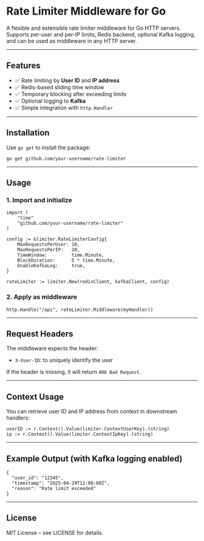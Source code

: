 # Rate Limiter Middleware for Go

A flexible and extensible rate limiter middleware for Go HTTP servers.  
Supports per-user and per-IP limits, Redis backend, optional Kafka logging, and can be used as middleware in any HTTP server.

---

## Features

- ✅ Rate limiting by **User ID** and **IP address**
- ✅ Redis-based sliding time window
- ✅ Temporary blocking after exceeding limits
- ✅ Optional logging to **Kafka**
- ✅ Simple integration with `http.Handler`

---

## Installation

Use `go get` to install the package:

```
go get github.com/your-username/rate-limiter
```
---

## Usage

### 1. Import and initialize

```
import (
    "time"
    "github.com/your-username/rate-limiter"
)

config := &limiter.RateLimiterConfig{
    MaxRequestsPerUser: 10,
    MaxRequestsPerIP:   20,
    TimeWindow:         time.Minute,
    BlockDuration:      5 * time.Minute,
    EnableKafkaLog:     true,
}

rateLimiter := limiter.New(redisClient, kafkaClient, config)
```

### 2. Apply as middleware

```
http.Handle("/api", rateLimiter.Middleware(myHandler))
```

---

## Request Headers

The middleware expects the header:

- `X-User-ID`: to uniquely identify the user

If the header is missing, it will return `400 Bad Request`.

---

## Context Usage

You can retrieve user ID and IP address from context in downstream handlers:

```
userID := r.Context().Value(limiter.ContextUserKey).(string)  
ip := r.Context().Value(limiter.ContextIpKey).(string)
```

---

## Example Output (with Kafka logging enabled)

```
{
  "user_id": "12345",
  "timestamp": "2025-04-29T12:00:00Z",
  "reason": "Rate limit exceeded"
}
```

---

## License

MIT License – see LICENSE for details.
